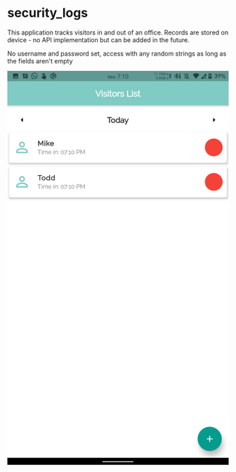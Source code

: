 # security_logs

This application tracks visitors in and out of an office. Records are stored on device - no API implementation but can be added in the future.

No username and password set, access with any random strings as long as the fields aren't empty

![Screenshot 1](/screenshots/Screenshot_security_logs1.png)
